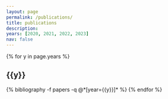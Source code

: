 ```yaml
---
layout: page
permalink: /publications/
title: publications
description:
years: [2020, 2021, 2022, 2023]
nav: false
---
```


<div class="publications">

{% for y in page.years %}
  <h2 class="year">{{y}}</h2>
  {% bibliography -f papers -q @*[year={{y}}]* %}
{% endfor %}

</div>
